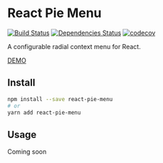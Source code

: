 # React Pie Menu

[![Build Status](https://travis-ci.org/psychobolt/react-pie-menu.svg?branch=master)](https://travis-ci.org/psychobolt/react-pie-menu)
[![Dependencies Status](https://david-dm.org/psychobolt/react-pie-menu.svg)](https://david-dm.org/psychobolt/react-pie-menu)
[![codecov](https://codecov.io/gh/psychobolt/react-pie-menu/branch/master/graph/badge.svg)](https://codecov.io/gh/psychobolt/react-pie-menu)

A configurable radial context menu for React.

[DEMO](https://psychobolt.github.io/react-pie-menu/)

## Install

```sh
npm install --save react-pie-menu
# or
yarn add react-pie-menu
```

## Usage

Coming soon
